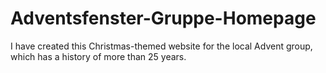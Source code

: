 # Adventsfenster-Gruppe-Homepage
 I have created this Christmas-themed website for the local Advent group, which has a history of more than 25 years. 

